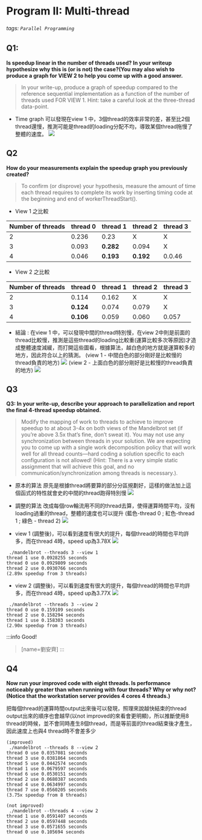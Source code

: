 # Program II: Multi-thread

###### tags: `Parallel Programming`

## Q1: 

**Is speedup linear in the number of threads used? In your writeup hypothesize why this is (or is not) the case?(You may also wish to produce a graph for VIEW 2 to help you come up with a good answer.**
> In your write-up, produce a graph of speedup compared to the reference sequential implementation as a function of the number of threads used FOR VIEW 1.
> Hint: take a careful look at the three-thread data-point.

- Time graph
可以發現在view 1 中，3個thread的效率非常的差，甚至比2個thread還慢，推測可能是thread的loading分配不均，導致某個thread拖慢了整體的速度。
![](https://i.imgur.com/USrVisR.png)


## Q2
**How do your measurements explain the speedup graph you previously created?**
> To confirm (or disprove) your hypothesis, measure the amount of time each thread requires to complete its work by inserting timing code at the beginning and end of workerThreadStart(). 

- View 1 之比較

| Number of threads | thread    0 | thread    1 | thread    2 | thread    3 |
| ----------------- | ----------- | ----------- | ----------- | ----------- |
| 2                 | 0.236       | 0.23        | X           | X           |
| 3                 | 0.093       | **0.282**   | 0.094       | X           |
| 4                 | 0.046       | **0.193**   | **0.192**   | 0.0.46      |

- View 2 之比較

| Number of threads | thread    0 | thread    1 | thread    2 | thread    3 |
| ----------------- | ----------- | ----------- | ----------- | ----------- |
| 2                 | 0.114       | 0.162       | X           | X           |
| 3                 | **0.124**       | 0.074       | 0.079       | X           |
| 4                 | **0.106**       | 0.059       | 0.060       | 0.057       |

- 結論 : 在view 1 中，可以發現中間的thread特別慢，在view 2中則是前面的thread比較慢，推測是這些thread的loading比較重(運算比較多次等原因)才造成整體速度減緩，而打開這些圖看，根據算法，越白色的地方就是運算較多的地方，因此符合以上的猜測。
(view 1 - 中間白色的部分剛好是比較慢的thread負責的地方)
![](https://i.imgur.com/CnL3MR7.png)
(view 2 - 上面白色的部分剛好是比較慢的thread負責的地方)
![](https://i.imgur.com/SGCDRQk.png)

## Q3
**Q3: In your write-up, describe your approach to parallelization and report the final 4-thread speedup obtained.**
> Modify the mapping of work to threads to achieve to improve speedup to at about 3-4x on both views of the Mandelbrot set (if you’re above 3.5x that’s fine, don’t sweat it). You may not use any synchronization between threads in your solution. We are expecting you to come up with a single work decomposition policy that will work well for all thread counts—hard coding a solution specific to each configuration is not allowed! (Hint: There is a very simple static assignment that will achieve this goal, and no communication/synchronization among threads is necessary.).

- 原本的算法
原先是根據thread將要算的部分分區規劃好，這樣的做法加上這個函式的特性就會史的中間的thread跑得特別慢
 ![](https://i.imgur.com/GQZ9sJv.png)
- 調整的算法
改成每個row輪流用不同的thread去算，使得運算時間平均，沒有loading過重的thread，整體的速度也可以提升
(藍色-thread 0 ; 紅色-thread 1 ; 綠色 - thread 2)
![](https://i.imgur.com/UWYJXWj.png)

- view 1 (調整後)，可以看到速度有很大的提升，每個thread的時間也平均許多，而在thread 4時，speed up為3.78X
![](https://i.imgur.com/jjvkz9m.png)
```cpp=
 ./mandelbrot --threads 3 --view 1
thread 1 use 0.0928255 seconds
thread 0 use 0.0929809 seconds
thread 2 use 0.0930766 seconds
(2.89x speedup from 3 threads)
```

- view 2 (調整後)，可以看到速度有很大的提升，每個thread的時間也平均許多，而在thread 4時，speed up為3.77X
![](https://i.imgur.com/cy5sJhl.png)
```cpp=
 ./mandelbrot --threads 3 --view 2
thread 0 use 0.159109 seconds
thread 2 use 0.158294 seconds
thread 1 use 0.158303 seconds
(2.90x speedup from 3 threads)
```

:::info
Good! 
> [name=劉安齊]
:::

## Q4
**Now run your improved code with eight threads. Is performance noticeably greater than when running with four threads? Why or why not? (Notice that the workstation server provides 4 cores 4 threads.)**

把每個thread的運算時間output出來後可以發現，照理來說越快結束的thread output出來的順序也會越早(以not improved的來看會更明顯)，所以推斷使用8 thread的時候，並不會同時產生8個thread，而是等前面的thread結束後才產生，因此速度上也與4 thread時不會差多少

```cpp=
(improved)
 ./mandelbrot --threads 8 --view 2
thread 0 use 0.0357081 seconds
thread 3 use 0.0381864 seconds
thread 5 use 0.0442574 seconds
thread 1 use 0.0679597 seconds
thread 6 use 0.0530151 seconds
thread 2 use 0.0680387 seconds
thread 4 use 0.0634997 seconds
thread 7 use 0.0560205 seconds
(3.75x speedup from 8 threads)
```

```cpp=
(not improved)
 ./mandelbrot --threads 4 --view 2
thread 1 use 0.0591407 seconds
thread 2 use 0.0597448 seconds
thread 3 use 0.0571655 seconds
thread 0 use 0.105694 seconds
```

